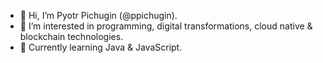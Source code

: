 - 👋 Hi, I’m Pyotr Pichugin (@ppichugin).
- 👀 I’m interested in programming, digital transformations, cloud native & blockchain technologies.
- 🌱 Currently learning Java & JavaScript.

<!---
ppichugin/ppichugin is a ✨ special ✨ repository because its `README.md` (this file) appears on your GitHub profile.
You can click the Preview link to take a look at your changes.
--->
